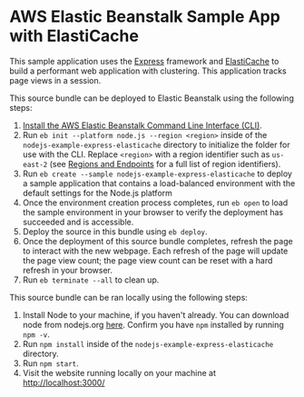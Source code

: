 # AWS Elastic Beanstalk Sample App with ElastiCache
This sample application uses the [Express](https://expressjs.com/) framework and [ElastiCache](https://aws.amazon.com/elasticache/) to build a performant web application with clustering. This application tracks page views in a session.

This source bundle can be deployed to Elastic Beanstalk using the following steps:
  1. [Install the AWS Elastic Beanstalk Command Line Interface (CLI)](http://docs.aws.amazon.com/elasticbeanstalk/latest/dg/eb-cli3-install.html).
  2. Run `eb init --platform node.js --region <region>` inside of the `nodejs-example-express-elasticache` directory to initialize the folder for use with the CLI. Replace `<region>` with a region identifier such as `us-east-2` (see [Regions and Endpoints](https://docs.amazonaws.cn/en_us/general/latest/gr/rande.html#elasticbeanstalk_region) for a full list of region identifiers). 
  3. Run `eb create --sample nodejs-example-express-elasticache` to deploy a sample application that contains a load-balanced environment with the default settings for the Node.js platform
  4. Once the environment creation process completes, run `eb open` to load the sample environment in your browser to verify the deployment has succeeded and is accessible.
  5. Deploy the source in this bundle using `eb deploy`.
  6. Once the deployment of this source bundle completes, refresh the page to interact with the new webpage. Each refresh of the page will update the page view count; the page view count can be reset with a hard refresh in your browser.
  7. Run `eb terminate --all` to clean up.

This source bundle can be ran locally using the following steps:
  1. Install Node to your machine, if you haven't already. You can download node from nodejs.org [here](https://nodejs.org/en/). Confirm you have `npm` installed by running `npm -v`. 
  2. Run `npm install` inside of the `nodejs-example-express-elasticache` directory.
  3. Run `npm start`.
  4. Visit the website running locally on your machine at [http://localhost:3000/](http://localhost:3000/)